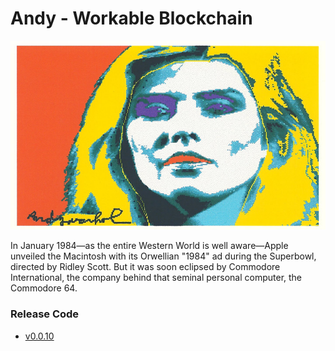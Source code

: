 # Andy - Workable Blockchain

![Lores](/assets/Andy.png)

In January 1984—as the entire Western World is well aware—Apple unveiled the Macintosh with its Orwellian "1984" ad during the Superbowl, directed by Ridley Scott. But it was soon eclipsed by Commodore International, the company behind that seminal personal computer, the Commodore 64.

### Release Code

+ [v0.0.10](https://github.com/udtrokia/Radiancy/releases/tag/v0.0.10)

